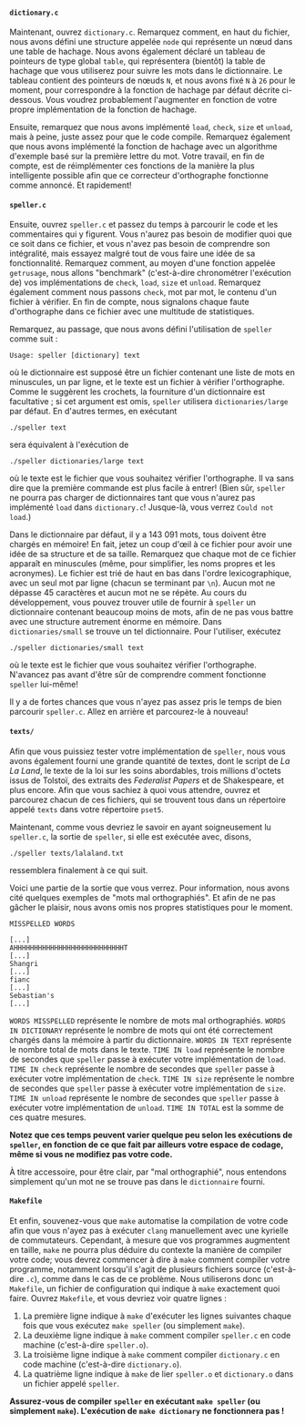 #### `dictionary.c`

Maintenant, ouvrez `dictionary.c`. Remarquez comment, en haut du fichier, nous avons défini une structure appelée `node` qui représente un nœud dans une table de hachage. Nous avons également déclaré un tableau de pointeurs de type global `table`, qui représentera (bientôt) la table de hachage que vous utiliserez pour suivre les mots dans le dictionnaire. Le tableau contient des pointeurs de nœuds `N`, et nous avons fixé `N` à `26` pour le moment, pour correspondre à la fonction de hachage par défaut décrite ci-dessous. Vous voudrez probablement l'augmenter en fonction de votre propre implémentation de la fonction de hachage.

Ensuite, remarquez que nous avons implémenté `load`, `check`, `size` et `unload`, mais à peine, juste assez pour que le code compile. Remarquez également que nous avons implémenté la fonction de hachage avec un algorithme d'exemple basé sur la première lettre du mot. Votre travail, en fin de compte, est de réimplémenter ces fonctions de la manière la plus intelligente possible afin que ce correcteur d'orthographe fonctionne comme annoncé. Et rapidement!

#### `speller.c`

Ensuite, ouvrez `speller.c` et passez du temps à parcourir le code et les commentaires qui y figurent. Vous n'aurez pas besoin de modifier quoi que ce soit dans ce fichier, et vous n'avez pas besoin de comprendre son intégralité, mais essayez malgré tout de vous faire une idée de sa fonctionnalité. Remarquez comment, au moyen d'une fonction appelée `getrusage`, nous allons "benchmark" (c'est-à-dire chronométrer l'exécution de) vos implémentations de `check`, `load`, `size` et `unload`. Remarquez également comment nous passons `check`, mot par mot, le contenu d'un fichier à vérifier. En fin de compte, nous signalons chaque faute d'orthographe dans ce fichier avec une multitude de statistiques.

Remarquez, au passage, que nous avons défini l'utilisation de `speller` comme suit :

    Usage: speller [dictionary] text

où le dictionnaire est supposé être un fichier contenant une liste de mots en minuscules, un par ligne, et le texte est un fichier à vérifier l'orthographe. Comme le suggèrent les crochets, la fourniture d'un dictionnaire est facultative ; si cet argument est omis, `speller` utilisera `dictionaries/large` par défaut. En d'autres termes, en exécutant

    ./speller text

sera équivalent à l'exécution de

    ./speller dictionaries/large text

où le texte est le fichier que vous souhaitez vérifier l'orthographe. Il va sans dire que la première commande est plus facile à entrer! (Bien sûr, `speller` ne pourra pas charger de dictionnaires tant que vous n'aurez pas implémenté `load` dans `dictionary.c`! Jusque-là, vous verrez `Could not load`.)

Dans le dictionnaire par défaut, il y a 143 091 mots, tous doivent être chargés en mémoire! En fait, jetez un coup d'œil à ce fichier pour avoir une idée de sa structure et de sa taille. Remarquez que chaque mot de ce fichier apparaît en minuscules (même, pour simplifier, les noms propres et les acronymes). Le fichier est trié de haut en bas dans l'ordre lexicographique, avec un seul mot par ligne (chacun se terminant par `\n`). Aucun mot ne dépasse 45 caractères et aucun mot ne se répète. Au cours du développement, vous pouvez trouver utile de fournir à `speller` un dictionnaire contenant beaucoup moins de mots, afin de ne pas vous battre avec une structure autrement énorme en mémoire. Dans `dictionaries/small` se trouve un tel dictionnaire. Pour l'utiliser, exécutez

    ./speller dictionaries/small text

où le texte est le fichier que vous souhaitez vérifier l'orthographe. N'avancez pas avant d'être sûr de comprendre comment fonctionne `speller` lui-même!

Il y a de fortes chances que vous n'ayez pas assez pris le temps de bien parcourir `speller.c`. Allez en arrière et parcourez-le à nouveau!

#### `texts/`

Afin que vous puissiez tester votre implémentation de `speller`, nous vous avons également fourni une grande quantité de textes, dont le script de _La La Land_, le texte de la loi sur les soins abordables, trois millions d'octets issus de Tolstoï, des extraits des _Federalist Papers_ et de Shakespeare, et plus encore. Afin que vous sachiez à quoi vous attendre, ouvrez et parcourez chacun de ces fichiers, qui se trouvent tous dans un répertoire appelé `texts` dans votre répertoire `pset5`.

Maintenant, comme vous devriez le savoir en ayant soigneusement lu `speller.c`, la sortie de `speller`, si elle est exécutée avec, disons,

    ./speller texts/lalaland.txt

ressemblera finalement à ce qui suit.

Voici une partie de la sortie que vous verrez. Pour information, nous avons cité quelques exemples de "mots mal orthographiés". Et afin de ne pas gâcher le plaisir, nous avons omis nos propres statistiques pour le moment.

    MISSPELLED WORDS

    [...]
    AHHHHHHHHHHHHHHHHHHHHHHHHHHHT
    [...]
    Shangri
    [...]
    fianc
    [...]
    Sebastian's
    [...]

`WORDS MISSPELLED` représente le nombre de mots mal orthographiés. `WORDS IN DICTIONARY` représente le nombre de mots qui ont été correctement chargés dans la mémoire à partir du dictionnaire. `WORDS IN TEXT` représente le nombre total de mots dans le texte. `TIME IN load` représente le nombre de secondes que `speller` passe à exécuter votre implémentation de `load`. `TIME IN check` représente le nombre de secondes que `speller` passe à exécuter votre implémentation de `check`. `TIME IN size` représente le nombre de secondes que `speller` passe à exécuter votre implémentation de `size`. `TIME IN unload` représente le nombre de secondes que `speller` passe à exécuter votre implémentation de `unload`. `TIME IN TOTAL` est la somme de ces quatre mesures.

**Notez que ces temps peuvent varier quelque peu selon les exécutions de `speller`, en fonction de ce que fait par ailleurs votre espace de codage, même si vous ne modifiez pas votre code.**

À titre accessoire, pour être clair, par "mal orthographié", nous entendons simplement qu'un mot ne se trouve pas dans le `dictionnaire` fourni.

#### `Makefile`

Et enfin, souvenez-vous que `make` automatise la compilation de votre code afin que vous n'ayez pas à exécuter `clang` manuellement avec une kyrielle de commutateurs. Cependant, à mesure que vos programmes augmentent en taille, `make` ne pourra plus déduire du contexte la manière de compiler votre code; vous devrez commencer à dire à `make` comment compiler votre programme, notamment lorsqu'il s'agit de plusieurs fichiers source (c'est-à-dire `.c`), comme dans le cas de ce problème. Nous utiliserons donc un `Makefile`, un fichier de configuration qui indique à `make` exactement quoi faire. Ouvrez `Makefile`, et vous devriez voir quatre lignes :

1. La première ligne indique à `make` d'exécuter les lignes suivantes chaque fois que vous exécutez `make speller` (ou simplement `make`).
2. La deuxième ligne indique à `make` comment compiler `speller.c` en code machine (c'est-à-dire `speller.o`).
3. La troisième ligne indique à `make` comment compiler `dictionary.c` en code machine (c'est-à-dire `dictionary.o`).
4. La quatrième ligne indique à `make` de lier `speller.o` et `dictionary.o` dans un fichier appelé `speller`.

**Assurez-vous de compiler `speller` en exécutant `make speller` (ou simplement `make`). L'exécution de `make dictionary` ne fonctionnera pas !**